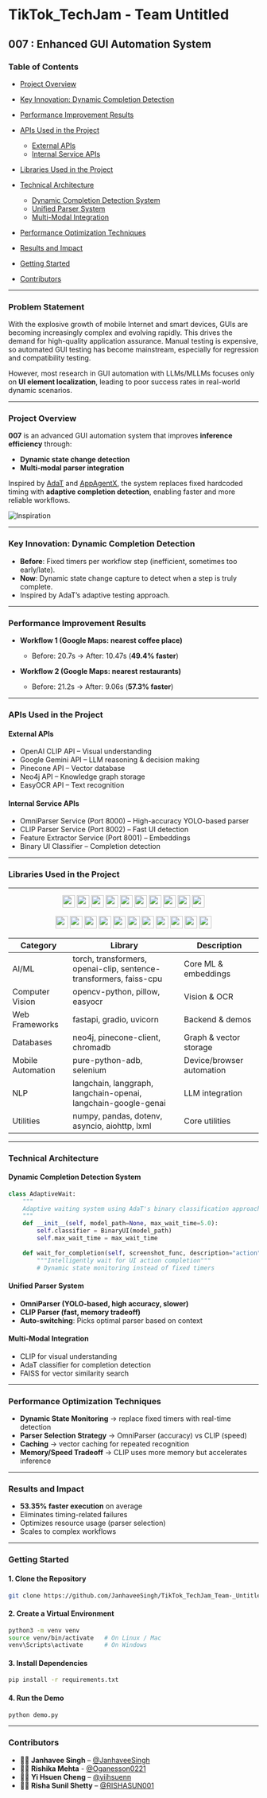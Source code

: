 # TikTok_TechJam - Team Untitled

## 007 : Enhanced GUI Automation System

### Table of Contents

* [Project Overview](#project-overview)
* [Key Innovation: Dynamic Completion Detection](#key-innovation-dynamic-completion-detection)
* [Performance Improvement Results](#performance-improvement-results)
* [APIs Used in the Project](#apis-used-in-the-project)

  * [External APIs](#external-apis)
  * [Internal Service APIs](#internal-service-apis)
* [Libraries Used in the Project](#libraries-used-in-the-project)
* [Technical Architecture](#technical-architecture)

  * [Dynamic Completion Detection System](#dynamic-completion-detection-system)
  * [Unified Parser System](#unified-parser-system)
  * [Multi-Modal Integration](#multi-modal-integration)
* [Performance Optimization Techniques](#performance-optimization-techniques)
* [Results and Impact](#results-and-impact)
* [Getting Started](#getting-started)
* [Contributors](#contributors)

---

### Problem Statement

With the explosive growth of mobile Internet and smart devices, GUIs are becoming increasingly complex and evolving rapidly. This drives the demand for high-quality application assurance. Manual testing is expensive, so automated GUI testing has become mainstream, especially for regression and compatibility testing.

However, most research in GUI automation with LLMs/MLLMs focuses only on **UI element localization**, leading to poor success rates in real-world dynamic scenarios.

---

### Project Overview

**007** is an advanced GUI automation system that improves **inference efficiency** through:

* **Dynamic state change detection**
* **Multi-modal parser integration**

Inspired by [AdaT](https://github.com/sidongfeng/AdaT/tree/main) and [AppAgentX](https://github.com/Westlake-AGI-Lab/AppAgentX), the system replaces fixed hardcoded timing with **adaptive completion detection**, enabling faster and more reliable workflows.

![Inspiration](assets/inspiration.png)

---

### Key Innovation: Dynamic Completion Detection

* **Before**: Fixed timers per workflow step (inefficient, sometimes too early/late).
* **Now**: Dynamic state change capture to detect when a step is truly complete.
* Inspired by AdaT’s adaptive testing approach.

---

### Performance Improvement Results

* **Workflow 1 (Google Maps: nearest coffee place)**

  * Before: 20.7s → After: 10.47s (**49.4% faster**)

* **Workflow 2 (Google Maps: nearest restaurants)**

  * Before: 21.2s → After: 9.06s (**57.3% faster**)


---

### APIs Used in the Project

#### External APIs

* OpenAI CLIP API – Visual understanding
* Google Gemini API – LLM reasoning & decision making
* Pinecone API – Vector database
* Neo4j API – Knowledge graph storage
* EasyOCR API – Text recognition

#### Internal Service APIs

* OmniParser Service (Port 8000) – High-accuracy YOLO-based parser
* CLIP Parser Service (Port 8002) – Fast UI detection
* Feature Extractor Service (Port 8001) – Embeddings
* Binary UI Classifier – Completion detection

---

### Libraries Used in the Project
---
<p align="center">
  <!-- AI/ML -->
  <img src="https://cdn.jsdelivr.net/gh/devicons/devicon/icons/pytorch/pytorch-original.svg" width="25"/>
  <img src="https://huggingface.co/front/assets/huggingface_logo-noborder.svg" width="25"/>
  <img src="https://avatars.githubusercontent.com/u/47238792?s=200&v=4" width="25"/>
  <img src="https://avatars.githubusercontent.com/u/72576348?s=200&v=4" width="25"/>
  <img src="https://avatars.githubusercontent.com/u/1728152?s=200&v=4" width="25"/> <!-- Faiss -->
  <!-- CV -->
  <img src="https://cdn.jsdelivr.net/gh/devicons/devicon/icons/opencv/opencv-original.svg" width="25"/>
  <img src="https://cdn.jsdelivr.net/gh/devicons/devicon/icons/python/python-original.svg" width="25"/>
  <!-- Web -->
  <img src="https://cdn.jsdelivr.net/gh/devicons/devicon/icons/fastapi/fastapi-original.svg" width="25"/>
  <img src="https://avatars.githubusercontent.com/u/73998423?s=200&v=4" width="25"/> <!-- Gradio -->
  <img src="https://cdn.jsdelivr.net/gh/devicons/devicon/icons/uvicorn/uvicorn-original.svg" width="25"/>
</p>
<p align="center">
  <!-- DB -->
  <img src="https://cdn.jsdelivr.net/gh/devicons/devicon/icons/neo4j/neo4j-original.svg" width="25"/>
  <img src="https://avatars.githubusercontent.com/u/75007559?s=200&v=4" width="25"/> <!-- Pinecone -->
  <img src="https://avatars.githubusercontent.com/u/123345178?s=200&v=4" width="25"/> <!-- ChromaDB -->
  <!-- Mobile -->
  <img src="https://cdn.jsdelivr.net/gh/devicons/devicon/icons/android/android-original.svg" width="25"/>
  <img src="https://cdn.jsdelivr.net/gh/devicons/devicon/icons/selenium/selenium-original.svg" width="25"/>
  <!-- NLP -->
  <img src="https://avatars.githubusercontent.com/u/126733545?s=200&v=4" width="25"/> <!-- LangChain -->
  <img src="https://avatars.githubusercontent.com/u/1342004?s=200&v=4" width="25"/> <!-- OpenAI -->
  <img src="https://avatars.githubusercontent.com/u/65625612?s=200&v=4" width="25"/> <!-- Google GenAI -->
  <!-- Utils -->
  <img src="https://cdn.jsdelivr.net/gh/devicons/devicon/icons/numpy/numpy-original.svg" width="25"/>
  <img src="https://cdn.jsdelivr.net/gh/devicons/devicon/icons/pandas/pandas-original.svg" width="25"/>
  <img src="https://cdn.jsdelivr.net/gh/devicons/devicon/icons/python/python-original.svg" width="25"/>
</p>


| Category          | Library                                                            | Description               |
| ----------------- | ------------------------------------------------------------------ | ------------------------- |
| AI/ML             | torch, transformers, openai-clip, sentence-transformers, faiss-cpu | Core ML & embeddings      |
| Computer Vision   | opencv-python, pillow, easyocr                                     | Vision & OCR              |
| Web Frameworks    | fastapi, gradio, uvicorn                                           | Backend & demos           |
| Databases         | neo4j, pinecone-client, chromadb                                   | Graph & vector storage    |
| Mobile Automation | pure-python-adb, selenium                                          | Device/browser automation |
| NLP               | langchain, langgraph, langchain-openai, langchain-google-genai     | LLM integration           |
| Utilities         | numpy, pandas, dotenv, asyncio, aiohttp, lxml                      | Core utilities            |


---

### Technical Architecture

#### Dynamic Completion Detection System

```python
class AdaptiveWait:
    """
    Adaptive waiting system using AdaT's binary classification approach
    """
    def __init__(self, model_path=None, max_wait_time=5.0):
        self.classifier = BinaryUI(model_path)
        self.max_wait_time = max_wait_time
    
    def wait_for_completion(self, screenshot_func, description="action"):
        """Intelligently wait for UI action completion"""
        # Dynamic state monitoring instead of fixed timers
```

#### Unified Parser System

* **OmniParser (YOLO-based, high accuracy, slower)**
* **CLIP Parser (fast, memory tradeoff)**
* **Auto-switching**: Picks optimal parser based on context

#### Multi-Modal Integration

* CLIP for visual understanding
* AdaT classifier for completion detection
* FAISS for vector similarity search

---

### Performance Optimization Techniques

* **Dynamic State Monitoring** → replace fixed timers with real-time detection
* **Parser Selection Strategy** → OmniParser (accuracy) vs CLIP (speed)
* **Caching** → vector caching for repeated recognition
* **Memory/Speed Tradeoff** → CLIP uses more memory but accelerates inference

---

### Results and Impact

* **53.35% faster execution** on average
* Eliminates timing-related failures
* Optimizes resource usage (parser selection)
* Scales to complex workflows

---

### Getting Started

#### 1. Clone the Repository

```bash
git clone https://github.com/JanhaveeSingh/TikTok_TechJam_Team-_Untitled.git
```

#### 2. Create a Virtual Environment

```bash
python3 -m venv venv
source venv/bin/activate   # On Linux / Mac
venv\Scripts\activate      # On Windows
```

#### 3. Install Dependencies

```bash
pip install -r requirements.txt
```

#### 4. Run the Demo

```bash
python demo.py
```

---

### Contributors

* 👩‍💻 **Janhavee Singh** – [@JanhaveeSingh](https://github.com/JanhaveeSingh)
* 👩‍💻 **Rishika Mehta** - [@Oganesson0221](https://github.com/Oganesson0221)
* 👩‍💻 **Yi Hsuen Cheng** – [@yiihsuenn](https://github.com/yiihsuenn)
* 👩‍💻 **Risha Sunil Shetty** – [@RISHASUN001](https://github.com/RISHASUN001)
  
